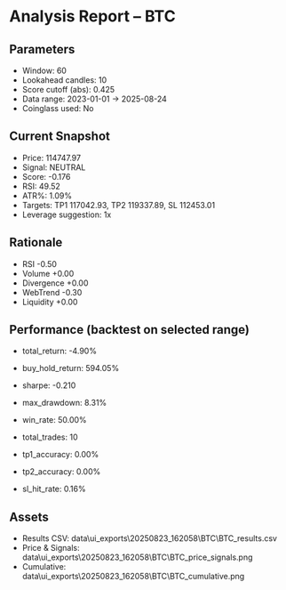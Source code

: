 
# Analysis Report – BTC

## Parameters
- Window: 60
- Lookahead candles: 10
- Score cutoff (abs): 0.425
- Data range: 2023-01-01 → 2025-08-24
- Coinglass used: No

## Current Snapshot
- Price: 114747.97
- Signal: NEUTRAL
- Score: -0.176
- RSI: 49.52
- ATR%: 1.09%
- Targets: TP1 117042.93, TP2 119337.89, SL 112453.01
- Leverage suggestion: 1x

## Rationale
- RSI -0.50
- Volume +0.00
- Divergence +0.00
- WebTrend -0.30
- Liquidity +0.00

## Performance (backtest on selected range)
- total_return: -4.90%
- buy_hold_return: 594.05%
- sharpe: -0.210
- max_drawdown: 8.31%
- win_rate: 50.00%
- total_trades: 10
- tp1_accuracy: 0.00%
- tp2_accuracy: 0.00%
- sl_hit_rate: 0.16%

## Assets
- Results CSV: data\ui_exports\20250823_162058\BTC\BTC_results.csv
- Price & Signals: data\ui_exports\20250823_162058\BTC\BTC_price_signals.png
- Cumulative: data\ui_exports\20250823_162058\BTC\BTC_cumulative.png
